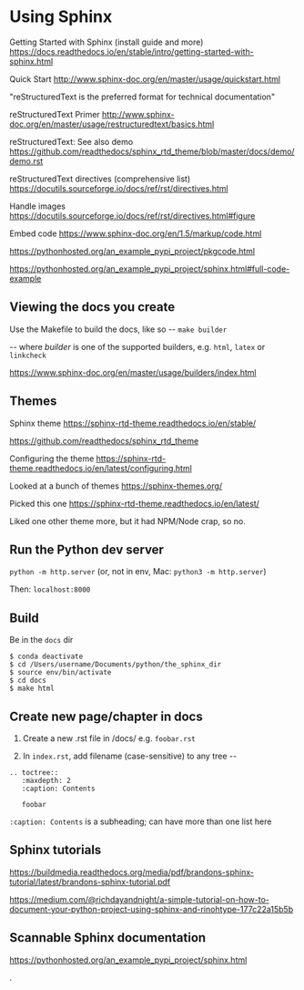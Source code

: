 # Using Sphinx

Getting Started with Sphinx (install guide and more)
https://docs.readthedocs.io/en/stable/intro/getting-started-with-sphinx.html

Quick Start
http://www.sphinx-doc.org/en/master/usage/quickstart.html

"reStructuredText is the preferred format for technical documentation"

reStructuredText Primer
http://www.sphinx-doc.org/en/master/usage/restructuredtext/basics.html

reStructuredText: See also demo
https://github.com/readthedocs/sphinx_rtd_theme/blob/master/docs/demo/demo.rst

reStructuredText directives (comprehensive list)
https://docutils.sourceforge.io/docs/ref/rst/directives.html

Handle images
https://docutils.sourceforge.io/docs/ref/rst/directives.html#figure

Embed code
https://www.sphinx-doc.org/en/1.5/markup/code.html

https://pythonhosted.org/an_example_pypi_project/pkgcode.html

https://pythonhosted.org/an_example_pypi_project/sphinx.html#full-code-example

## Viewing the docs you create

Use the Makefile to build the docs, like so -- `make builder`

-- where *builder* is one of the supported builders, e.g. `html`, `latex` or `linkcheck`

https://www.sphinx-doc.org/en/master/usage/builders/index.html

## Themes

Sphinx theme
https://sphinx-rtd-theme.readthedocs.io/en/stable/

https://github.com/readthedocs/sphinx_rtd_theme

Configuring the theme
https://sphinx-rtd-theme.readthedocs.io/en/latest/configuring.html

Looked at a bunch of themes
https://sphinx-themes.org/

Picked this one
https://sphinx-rtd-theme.readthedocs.io/en/latest/

Liked one other theme more, but it had NPM/Node crap, so no.

## Run the Python dev server

`python -m http.server` (or, not in env, Mac: `python3 -m http.server`)

Then: `localhost:8000`

## Build

Be in the `docs` dir

```
$ conda deactivate
$ cd /Users/username/Documents/python/the_sphinx_dir
$ source env/bin/activate
$ cd docs
$ make html
```

## Create new page/chapter in docs

1. Create a new .rst file in /docs/ e.g. `foobar.rst`

2. In `index.rst`, add filename (case-sensitive) to any tree --

```
.. toctree::
   :maxdepth: 2
   :caption: Contents

   foobar
```

`:caption: Contents` is a subheading; can have more than one list here

## Sphinx tutorials

https://buildmedia.readthedocs.org/media/pdf/brandons-sphinx-tutorial/latest/brandons-sphinx-tutorial.pdf

https://medium.com/@richdayandnight/a-simple-tutorial-on-how-to-document-your-python-project-using-sphinx-and-rinohtype-177c22a15b5b

## Scannable Sphinx documentation

https://pythonhosted.org/an_example_pypi_project/sphinx.html

.

